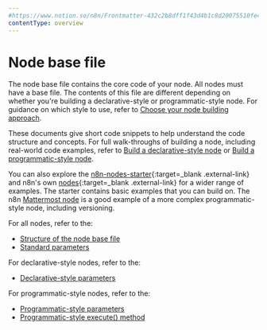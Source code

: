 ```yaml
---
#https://www.notion.so/n8n/Frontmatter-432c2b8dff1f43d4b1c8d20075510fe4
contentType: overview
---
```


# Node base file

The node base file contains the core code of your node. All nodes must have a base file. The contents of this file are different depending on whether you're building a declarative-style or programmatic-style node. For guidance on which style to use, refer to [Choose your node building approach](/integrations/creating-nodes/plan/choose-node-method.md).

These documents give short code snippets to help understand the code structure and concepts. For full walk-throughs of building a node, including real-world code examples, refer to [Build a declarative-style node](/integrations/creating-nodes/build/declarative-style-node.md) or [Build a programmatic-style node](/integrations/creating-nodes/build/programmatic-style-node.md).

You can also explore the [n8n-nodes-starter](https://github.com/n8n-io/n8n-nodes-starter){:target=_blank .external-link} and n8n's own [nodes](https://github.com/n8n-io/n8n/tree/master/packages/nodes-base/nodes){:target=_blank .external-link} for a wider range of examples. The starter contains basic examples that you can build on. The n8n [Mattermost node](https://github.com/n8n-io/n8n/tree/master/packages/nodes-base/nodes/Mattermost) is a good example of a more complex programmatic-style node, including versioning.

For all nodes, refer to the:

* [Structure of the node base file](/integrations/creating-nodes/build/reference/node-base-files/structure.md)
* [Standard parameters](/integrations/creating-nodes/build/reference/node-base-files/standard-parameters.md)

For declarative-style nodes, refer to the:

* [Declarative-style parameters](/integrations/creating-nodes/build/reference/node-base-files/declarative-style-parameters.md)

For programmatic-style nodes, refer to the:

* [Programmatic-style parameters](/integrations/creating-nodes/build/reference/node-base-files/programmatic-style-parameters.md)
* [Programmatic-style execute() method](/integrations/creating-nodes/build/reference/node-base-files/programmatic-style-execute-method.md)